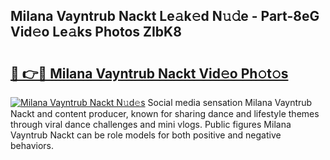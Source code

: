 ## Milana Vayntrub Nackt Le𝚊k𝚎d N𝚞𝚍e - Part-8eG Vid𝚎o Le𝚊ks Photos ZIbK8

# <h2><a href="http://fb8olr.evod.top/?m=Milana+Vayntrub+Nackt">🔗 👉🔴 Milana Vayntrub Nackt Vid𝚎o Ph𝚘t𝚘s</a></h2>

[![Milana Vayntrub Nackt N𝚞d𝚎s](https://i.imgur.com/8V9OHl7.gif)](http://fb8olr.evod.top/?m=Milana+Vayntrub+Nackt)
Social media sensation Milana Vayntrub Nackt and content producer, known for sharing dance and lifestyle themes through viral dance challenges and mini vlogs. Public figures Milana Vayntrub Nackt can be role models for both positive and negative behaviors. 
